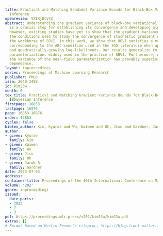 ```yaml
---
title: Practical and Matching Gradient Variance Bounds for Black-Box Variational Bayesian
  Inference
openreview: VXIRjBCV4Z
abstract: Understanding the gradient variance of black-box variational inference (BBVI)
  is a crucial step for establishing its convergence and developing algorithmic improvements.
  However, existing studies have yet to show that the gradient variance of BBVI satisfies
  the conditions used to study the convergence of stochastic gradient descent (SGD),
  the workhorse of BBVI. In this work, we show that BBVI satisfies a matching bound
  corresponding to the ABC condition used in the SGD literature when applied to smooth
  and quadratically-growing log-likelihoods. Our results generalize to nonlinear covariance
  parameterizations widely used in the practice of BBVI. Furthermore, we show that
  the variance of the mean-field parameterization has provably superior dimensional
  dependence.
layout: inproceedings
series: Proceedings of Machine Learning Research
publisher: PMLR
issn: 2640-3498
id: kim23w
month: 0
tex_title: Practical and Matching Gradient Variance Bounds for Black-Box Variational
  {B}ayesian Inference
firstpage: 16853
lastpage: 16876
page: 16853-16876
order: 16853
cycles: false
bibtex_author: Kim, Kyurae and Wu, Kaiwen and Oh, Jisu and Gardner, Jacob R.
author:
- given: Kyurae
  family: Kim
- given: Kaiwen
  family: Wu
- given: Jisu
  family: Oh
- given: Jacob R.
  family: Gardner
date: 2023-07-03
address: 
container-title: Proceedings of the 40th International Conference on Machine Learning
volume: '202'
genre: inproceedings
issued:
  date-parts:
  - 2023
  - 7
  - 3
pdf: https://proceedings.mlr.press/v202/kim23w/kim23w.pdf
extras: []
# Format based on Martin Fenner's citeproc: https://blog.front-matter.io/posts/citeproc-yaml-for-bibliographies/
---
```

